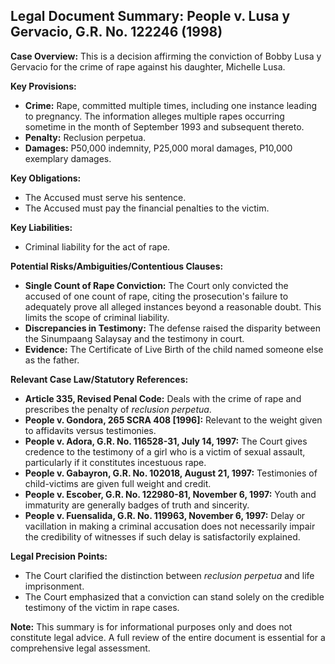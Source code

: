 ## Legal Document Summary: People v. Lusa y Gervacio, G.R. No. 122246 (1998)

**Case Overview:** This is a decision affirming the conviction of Bobby Lusa y Gervacio for the crime of rape against his daughter, Michelle Lusa.

**Key Provisions:**

*   **Crime:** Rape, committed multiple times, including one instance leading to pregnancy. The information alleges multiple rapes occurring sometime in the month of September 1993 and subsequent thereto.
*   **Penalty:** Reclusion perpetua.
*   **Damages:** P50,000 indemnity, P25,000 moral damages, P10,000 exemplary damages.

**Key Obligations:**

*   The Accused must serve his sentence.
*   The Accused must pay the financial penalties to the victim.

**Key Liabilities:**

*   Criminal liability for the act of rape.

**Potential Risks/Ambiguities/Contentious Clauses:**

*   **Single Count of Rape Conviction:** The Court only convicted the accused of one count of rape, citing the prosecution's failure to adequately prove all alleged instances beyond a reasonable doubt. This limits the scope of criminal liability.
*   **Discrepancies in Testimony:** The defense raised the disparity between the Sinumpaang Salaysay and the testimony in court.
*   **Evidence:** The Certificate of Live Birth of the child named someone else as the father.

**Relevant Case Law/Statutory References:**

*   **Article 335, Revised Penal Code:** Deals with the crime of rape and prescribes the penalty of *reclusion perpetua*.
*   **People v. Gondora, 265 SCRA 408 [1996]:** Relevant to the weight given to affidavits versus testimonies.
*   **People v. Adora, G.R. No. 116528-31, July 14, 1997:** The Court gives credence to the testimony of a girl who is a victim of sexual assault, particularly if it constitutes incestuous rape.
*   **People v. Gabayron, G.R. No. 102018, August 21, 1997:** Testimonies of child-victims are given full weight and credit.
*   **People v. Escober, G.R. No. 122980-81, November 6, 1997:** Youth and immaturity are generally badges of truth and sincerity.
*   **People v. Fuensalida, G.R. No. 119963, November 6, 1997:** Delay or vacillation in making a criminal accusation does not necessarily impair the credibility of witnesses if such delay is satisfactorily explained.

**Legal Precision Points:**

*   The Court clarified the distinction between *reclusion perpetua* and life imprisonment.
*   The Court emphasized that a conviction can stand solely on the credible testimony of the victim in rape cases.

**Note:** This summary is for informational purposes only and does not constitute legal advice. A full review of the entire document is essential for a comprehensive legal assessment.
